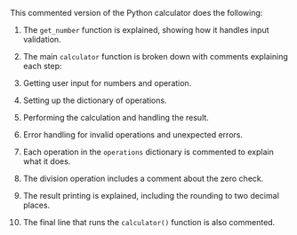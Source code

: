 This commented version of the Python calculator does the following:

1. The `get_number` function is explained, showing how it handles input validation.
2. The main `calculator` function is broken down with comments explaining each step:

1. Getting user input for numbers and operation.
2. Setting up the dictionary of operations.
3. Performing the calculation and handling the result.
4. Error handling for invalid operations and unexpected errors.



3. Each operation in the `operations` dictionary is commented to explain what it does.
4. The division operation includes a comment about the zero check.
5. The result printing is explained, including the rounding to two decimal places.
6. The final line that runs the `calculator()` function is also commented.
